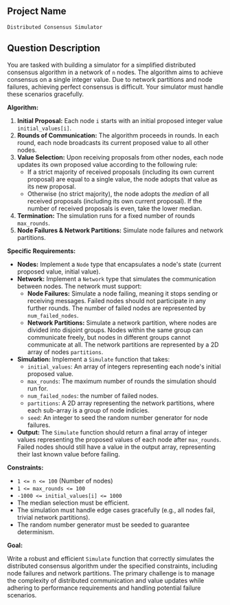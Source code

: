 ## Project Name

```
Distributed Consensus Simulator
```

## Question Description

You are tasked with building a simulator for a simplified distributed consensus algorithm in a network of `n` nodes. The algorithm aims to achieve consensus on a single integer value. Due to network partitions and node failures, achieving perfect consensus is difficult. Your simulator must handle these scenarios gracefully.

**Algorithm:**

1.  **Initial Proposal:** Each node `i` starts with an initial proposed integer value `initial_values[i]`.
2.  **Rounds of Communication:** The algorithm proceeds in rounds. In each round, each node broadcasts its current proposed value to all other nodes.
3.  **Value Selection:** Upon receiving proposals from other nodes, each node updates its own proposed value according to the following rule:
    *   If a strict majority of received proposals (including its own current proposal) are equal to a single value, the node adopts that value as its new proposal.
    *   Otherwise (no strict majority), the node adopts the *median* of all received proposals (including its own current proposal). If the number of received proposals is even, take the lower median.
4.  **Termination:** The simulation runs for a fixed number of rounds `max_rounds`.
5. **Node Failures & Network Partitions:** Simulate node failures and network partitions.

**Specific Requirements:**

*   **Nodes:** Implement a `Node` type that encapsulates a node's state (current proposed value, initial value).
*   **Network:** Implement a `Network` type that simulates the communication between nodes. The network must support:
    *   **Node Failures:** Simulate a node failing, meaning it stops sending or receiving messages. Failed nodes should not participate in any further rounds. The number of failed nodes are represented by `num_failed_nodes`.
    *   **Network Partitions:** Simulate a network partition, where nodes are divided into disjoint groups. Nodes within the same group can communicate freely, but nodes in different groups cannot communicate at all. The network partitions are represented by a 2D array of nodes `partitions`.
*   **Simulation:** Implement a `Simulate` function that takes:
    *   `initial_values`: An array of integers representing each node's initial proposed value.
    *   `max_rounds`: The maximum number of rounds the simulation should run for.
    *   `num_failed_nodes`: the number of failed nodes.
    *    `partitions`: A 2D array representing the network partitions, where each sub-array is a group of node indicies.
    *   `seed`: An integer to seed the random number generator for node failures.
*   **Output:** The `Simulate` function should return a final array of integer values representing the proposed values of each node after `max_rounds`. Failed nodes should still have a value in the output array, representing their last known value before failing.

**Constraints:**

*   `1 <= n <= 100` (Number of nodes)
*   `1 <= max_rounds <= 100`
*   `-1000 <= initial_values[i] <= 1000`
*   The median selection must be efficient.
*   The simulation must handle edge cases gracefully (e.g., all nodes fail, trivial network partitions).
* The random number generator must be seeded to guarantee determinism.

**Goal:**

Write a robust and efficient `Simulate` function that correctly simulates the distributed consensus algorithm under the specified constraints, including node failures and network partitions. The primary challenge is to manage the complexity of distributed communication and value updates while adhering to performance requirements and handling potential failure scenarios.
